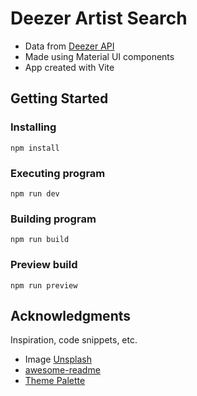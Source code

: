 # Deezer Artist Search

- Data from [Deezer API](https://developers.deezer.com/api)
- Made using Material UI components
- App created with Vite

## Getting Started

### Installing

```
npm install
```

### Executing program

```
npm run dev
```

### Building program

```
npm run build
```

### Preview build

```
npm run preview
```

## Acknowledgments

Inspiration, code snippets, etc.

- Image [Unsplash](https://unsplash.com)
- [awesome-readme](https://github.com/matiassingers/awesome-readme)
- [Theme Palette](https://deezerbrand.com/document/37#/-/colour)
